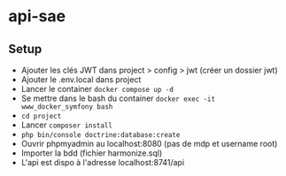 # api-sae

## Setup

- Ajouter les clés JWT dans project > config > jwt (créer un dossier jwt)
- Ajouter le .env.local dans project
- Lancer le container `docker compose up -d`
- Se mettre dans le bash du container `docker exec -it www_docker_symfony bash`
- `cd project`
- Lancer `composer install`
- `php bin/console doctrine:database:create`
- Ouvrir phpmyadmin au localhost:8080 (pas de mdp et username root)
- Importer la bdd (fichier harmonize.sql)
- L'api est dispo à l'adresse localhost:8741/api
